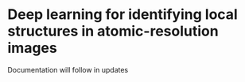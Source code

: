 # Deep learning for identifying local structures in atomic-resolution images

Documentation will follow in updates
